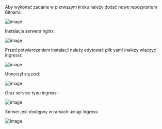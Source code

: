 Aby wykonać zadanie w pierwszym kroku należy dodać nowe repozytorium Bitnami:

![image](https://github.com/SebTarLP/Lab13FullStack/assets/156203191/c1ea5ac6-4d9a-42a5-85b1-10b881b45bcd)

Instalacja serwera nginx:

![image](https://github.com/SebTarLP/Lab13FullStack/assets/156203191/b4a2b8c5-3bd7-46ea-869f-1dc25021de62)

Przed potwierdzeniem instalacji należy edytować plik yaml (należy włączyć ingress):

![image](https://github.com/SebTarLP/Lab13FullStack/assets/156203191/6f4c8c31-0ba6-4ea6-8ed4-ec71d616f1ce)

Utworzył się pod:

![image](https://github.com/SebTarLP/Lab13FullStack/assets/156203191/f5636294-1448-465b-9019-656b9546c27b)

Oraz service typu ingress:

![image](https://github.com/SebTarLP/Lab13FullStack/assets/156203191/ca1227cc-b89c-4f26-a423-b07128702332)

Serwer jest dostępny w ramach usługi Ingress:

![image](https://github.com/SebTarLP/Lab13FullStack/assets/156203191/e27fee64-e1b7-40d7-b453-c440e24a7348)
